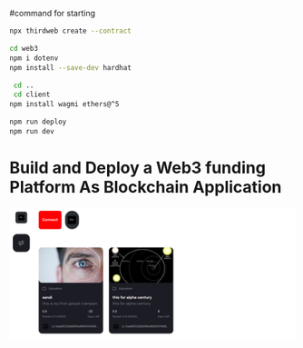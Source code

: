 #command for starting

```bash
npx thirdweb create --contract
```

```bash
cd web3
npm i dotenv
npm install --save-dev hardhat
```

```bash
 cd ..
 cd client
npm install wagmi ethers@^5
```

```bash
npm run deploy
npm run dev
```

# Build and Deploy a Web3 funding Platform As Blockchain Application

![Crowdfunding](homepage.png)
